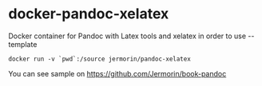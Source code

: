 # docker-pandoc-xelatex
Docker container for Pandoc with Latex tools and xelatex in order to use --template

```
docker run -v `pwd`:/source jermorin/pandoc-xelatex
```

You can see sample on https://github.com/Jermorin/book-pandoc
